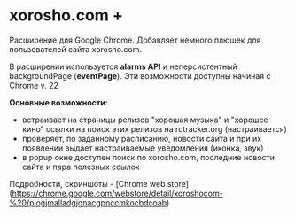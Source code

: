 xorosho.com +
=============
Расширение для Google Chrome. Добавляет немного плюшек для пользователей сайта xorosho.com.

В расширении используется **alarms API** и неперсистентный backgroundPage (**eventPage**). Эти возможности доступны начиная с Chrome v. 22

**Основные возможности:**

- встраивает на страницы релизов "хорошая музыка" и "хорошее кино" ссылки на поиск этих релизов на rutracker.org (настраивается)
- проверяет, по заданному расписанию, новости сайта и при их появлении выдает настраиваемые уведомления (иконка, звук)
- в popup окне доступен поиск по xorosho.com, последние новости сайта и пара полезных ссылок

Подробности, скриншоты - [Chrome web store] (https://chrome.google.com/webstore/detail/xoroshocom-%20/plogjmalladgjgnacgpnccmkocbdcoab)
